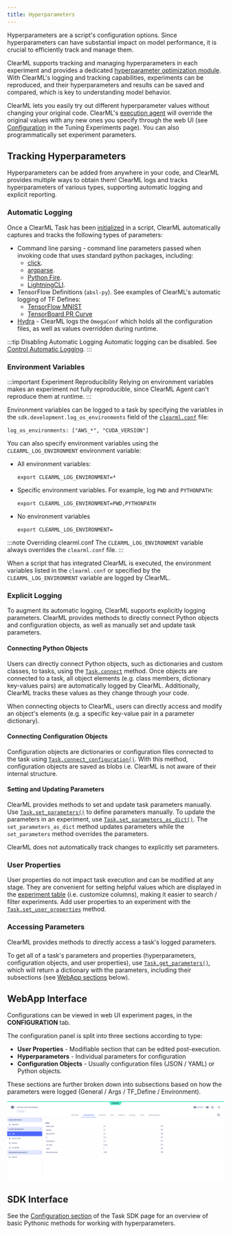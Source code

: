 ```yaml
---
title: Hyperparameters
---
```


Hyperparameters are a script's configuration options. Since hyperparameters can have substantial impact on
model performance, it is crucial to efficiently track and manage them.

ClearML supports tracking and managing hyperparameters in each experiment and provides a dedicated [hyperparameter 
optimization module](hpo.md). With ClearML's logging and tracking capabilities, experiments can be reproduced, and their 
hyperparameters and results can be saved and compared, which is key to understanding model behavior.

ClearML lets you easily try out different hyperparameter values without changing your original code. ClearML's [execution
agent](../clearml_agent.md) will override the original values with any new ones you specify through the web UI (see 
[Configuration](../webapp/webapp_exp_tuning.md#configuration) in the Tuning Experiments page). You can also
programmatically set experiment parameters.

## Tracking Hyperparameters 
Hyperparameters can be added from anywhere in your code, and ClearML provides multiple ways to obtain them! ClearML logs 
and tracks hyperparameters of various types, supporting automatic logging and explicit reporting. 

### Automatic Logging
Once a ClearML Task has been [initialized](../references/sdk/task.md#taskinit) in a script, ClearML automatically captures and tracks 
the following types of parameters:
* Command line parsing - command line parameters passed when invoking code that uses standard python packages, including:
  * [click](../integrations/click.md).
  * [argparse](../guides/reporting/hyper_parameters.md#argparse-command-line-options).
  * [Python Fire](../integrations/python_fire.md).
  * [LightningCLI](../integrations/pytorch_lightning.md).
* TensorFlow Definitions (`absl-py`). See examples of ClearML's automatic logging of TF Defines:
    * [TensorFlow MNIST](../guides/frameworks/tensorflow/tensorflow_mnist.md)
    * [TensorBoard PR Curve](../guides/frameworks/tensorflow/tensorboard_pr_curve.md)
* [Hydra](../integrations/hydra.md) - ClearML logs the `OmegaConf` which holds all the configuration files, 
  as well as values overridden during runtime.

:::tip Disabling Automatic Logging
Automatic logging can be disabled. See [Control Automatic Logging](../clearml_sdk/task_sdk.md#control-automatic-logging).
:::

### Environment Variables

:::important Experiment Reproducibility
Relying on environment variables makes an experiment not fully reproducible, since ClearML Agent can't reproduce them at 
runtime.
:::

Environment variables can be logged to a task by specifying the variables in the `sdk.development.log_os_environments` 
field of the [`clearml.conf`](../configs/clearml_conf.md) file:

```editorconfig
log_os_environments: ["AWS_*", "CUDA_VERSION"]
```

You can also specify environment variables using the `CLEARML_LOG_ENVIRONMENT` environment variable:
* All environment variables:
   ```
   export CLEARML_LOG_ENVIRONMENT=*
   ```
   
* Specific environment variables. For example, log `PWD` and `PYTHONPATH`:
   ```
   export CLEARML_LOG_ENVIRONMENT=PWD,PYTHONPATH 
   ```
  
* No environment variables
   ```
   export CLEARML_LOG_ENVIRONMENT=
   ```
  
:::note Overriding clearml.conf
The `CLEARML_LOG_ENVIRONMENT` variable always overrides the `clearml.conf` file. 
:::

When a script that has integrated ClearML is executed, the environment variables listed in the `clearml.conf` or specified by 
the `CLEARML_LOG_ENVIRONMENT` variable are logged by ClearML.

### Explicit Logging 

To augment its automatic logging, ClearML supports explicitly logging parameters. ClearML provides methods to directly 
connect Python objects and configuration objects, as well as manually set and update task parameters.  

#### Connecting Python Objects 
Users can directly connect Python objects, such as dictionaries and custom classes, to tasks, using the 
[`Task.connect`](../references/sdk/task.md#connect) method. Once objects are connected to a task, all object elements 
(e.g. class members, dictionary key-values pairs) are automatically logged by ClearML. Additionally, ClearML tracks these 
values as they change through your code.

When connecting objects to ClearML, users can directly access and modify an object's elements (e.g. a specific key-value 
pair in a parameter dictionary).

#### Connecting Configuration Objects
Configuration objects are dictionaries or configuration files connected to the task using 
[`Task.connect_configuration()`](../references/sdk/task.md#connect_configuration). With this method, configuration 
objects are saved as blobs i.e. ClearML is not aware of their internal structure.

#### Setting and Updating Parameters
ClearML provides methods to set and update task parameters manually. Use [`Task.set_parameters()`](../references/sdk/task.md#set_parameters) 
to define parameters manually. To update the parameters in an experiment, use [`Task.set_parameters_as_dict()`](../references/sdk/task.md#set_parameters_as_dict). 
The `set_parameters_as_dict` method updates parameters while the `set_parameters` method overrides the parameters.

ClearML does not automatically track changes to explicitly set parameters.

### User Properties
User properties do not impact task execution and can be modified at any stage. They are convenient for setting 
helpful values which are displayed in the [experiment table](../webapp/webapp_exp_table.md) (i.e. customize columns), 
making it easier to search / filter experiments. Add user properties to an experiment with the 
[`Task.set_user_properties`](../references/sdk/task.md#set_user_properties) method.

### Accessing Parameters

ClearML provides methods to directly access a task's logged parameters.

To get all of a task's parameters and properties (hyperparameters, configuration objects, and user properties), use 
[`Task.get_parameters()`](../references/sdk/task.md#get_parameters), which will return a dictionary with the parameters, 
including their subsections (see [WebApp sections](#webapp-interface) below). 

## WebApp Interface

Configurations can be viewed in web UI experiment pages, in the **CONFIGURATION** tab. 

The configuration panel is split into three sections according to type:
- **User Properties** - Modifiable section that can be edited post-execution.
- **Hyperparameters** - Individual parameters for configuration
- **Configuration Objects** - Usually configuration files (JSON / YAML) or Python objects. 
  
These sections are further broken down into subsections based on how the parameters were logged (General / Args / TF_Define / Environment).

![Task hyperparameters sections](../img/hyperparameters_sections.png)

## SDK Interface

See the [Configuration section](../clearml_sdk/task_sdk.md#configuration) of the Task SDK page for an overview of basic Pythonic 
methods for working with hyperparameters.
